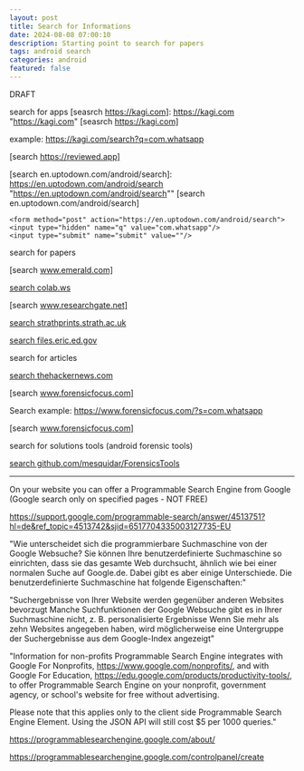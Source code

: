 ```yaml
---
layout: post
title: Search for Informations 
date: 2024-08-08 07:00:10
description: Starting point to search for papers
tags: android search
categories: android
featured: false
---
```


DRAFT 

search for apps
[seasrch https://kagi.com]: https://kagi.com "https://kagi.com"
[seasrch https://kagi.com]

example: https://kagi.com/search?q=com.whatsapp


[search https://reviewed.app]: https://reviewed.app "https://reviewed.app"
[search https://reviewed.app]

[search en.uptodown.com/android/search]: https://en.uptodown.com/android/search "https://en.uptodown.com/android/search""
[search en.uptodown.com/android/search]

```angular2html
<form method="post" action="https://en.uptodown.com/android/search">
<input type="hidden" name="q" value="com.whatsapp"/>
<input type="submit" name="submit" value=""/>
```

search for papers

[search www.emerald.com]: https://www.emerald.com/insight/search?q=WhatsApp "https://www.emerald.com/insight/search?q=WhatsApp"
[search www.emerald.com]

[search colab.ws]: https://colab.ws "https://colab.ws"
[search colab.ws]

[search www.researchgate.net]: https://www.researchgate.net "https://www.researchgate.net" 
[search www.researchgate.net]

[search strathprints.strath.ac.uk]: https://strathprints.strath.ac.uk "https://strathprints.strath.ac.uk"
[search strathprints.strath.ac.uk]

[search files.eric.ed.gov]: https://files.eric.ed.gov "https://files.eric.ed.gov" 
[search files.eric.ed.gov]

search for articles 

[search thehackernews.com]: https://thehackernews.com "https://thehackernews.com"
[search thehackernews.com]

[search www.forensicfocus.com]: https://www.forensicfocus.com "https://www.forensicfocus.com"
[search www.forensicfocus.com]

Search example: https://www.forensicfocus.com/?s=com.whatsapp

[search www.forensicfocus.com]: https://www.forensicfocus.com "https://www.forensicfocus.com"
[search www.forensicfocus.com]


search for solutions tools (android forensic tools)

[search github.com/mesquidar/ForensicsTools]: https://github.com/mesquidar/ForensicsTools "https://github.com/mesquidar/ForensicsTools"
[search github.com/mesquidar/ForensicsTools]



<hr>

On your website you can offer a Programmable Search Engine from Google (Google search only on specified pages - NOT FREE)

https://support.google.com/programmable-search/answer/4513751?hl=de&ref_topic=4513742&sjid=6517704335003127735-EU

"Wie unterscheidet sich die programmierbare Suchmaschine von der Google Websuche?
Sie können Ihre benutzerdefinierte Suchmaschine so einrichten, dass sie das gesamte Web durchsucht, ähnlich wie bei einer normalen Suche auf Google.de. Dabei gibt es aber einige Unterschiede. Die benutzerdefinierte Suchmaschine hat folgende Eigenschaften:"

"Suchergebnisse von Ihrer Website werden gegenüber anderen Websites bevorzugt
Manche Suchfunktionen der Google Websuche gibt es in Ihrer Suchmaschine nicht, z. B. personalisierte Ergebnisse
Wenn Sie mehr als zehn Websites angegeben haben, wird möglicherweise eine Untergruppe der Suchergebnisse aus dem Google-Index angezeigt"

"Information for non-profits
Programmable Search Engine integrates with Google For Nonprofits, https://www.google.com/nonprofits/, and with Google For Education, https://edu.google.com/products/productivity-tools/, to offer Programmable Search Engine on your nonprofit, government agency, or school's website for free without advertising.

Please note that this applies only to the client side Programmable Search Engine Element. Using the JSON API will still cost $5 per 1000 queries."

https://programmablesearchengine.google.com/about/

https://programmablesearchengine.google.com/controlpanel/create


